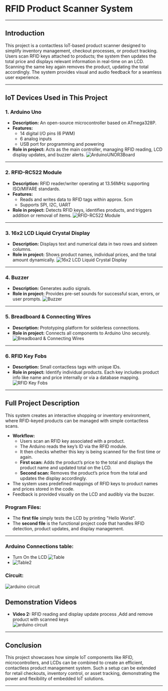 
# RFID Product Scanner System

---

## Introduction

This project is a contactless IoT-based product scanner designed to simplify inventory management, checkout processes, or product tracking. Users scan RFID keys attached to products; the system then updates the total price and displays relevant information in real-time on an LCD. Scanning the same key again removes the product, updating the total accordingly. The system provides visual and audio feedback for a seamless user experience.

---

## IoT Devices Used in This Project

### 1. Arduino Uno
- **Description:** An open-source microcontroller based on ATmega328P.
- **Features:**
  - 14 digital I/O pins (6 PWM)
  - 6 analog inputs
  - USB port for programming and powering
- **Role in project:** Acts as the main controller, managing RFID reading, LCD display updates, and buzzer alerts.
![ArduinoUNOR3Board](images/ArduinoUNOR3Board.jpg)

---

### 2. RFID-RC522 Module
- **Description:** RFID reader/writer operating at 13.56MHz supporting ISO/MIFARE standards.
- **Features:**
  - Reads and writes data to RFID tags within approx. 5cm
  - Supports SPI, I2C, UART
- **Role in project:** Detects RFID keys, identifies products, and triggers addition or removal of items.
![RFID-RC522 Module](images/RFID-RC522-Module.png)

---

### 3. 16x2 LCD Liquid Crystal Display
- **Description:** Displays text and numerical data in two rows and sixteen columns.
- **Role in project:** Shows product names, individual prices, and the total amount dynamically.
![16x2 LCD Liquid Crystal Display](images/16x2LCDLiquidCrystalDisplay.png)

---

### 4. Buzzer
- **Description:** Generates audio signals.
- **Role in project:** Provides pre-set sounds for successful scan, errors, or user prompts.
![Buzzer](images/Buzzer.png)

---

### 5. Breadboard & Connecting Wires
- **Description:** Prototyping platform for solderless connections.
- **Role in project:** Connects all components to Arduino Uno securely.
![Breadboard & Connecting Wires](images/Breadboard.jpg)

---

### 6. RFID Key Fobs
- **Description:** Small contactless tags with unique IDs.
- **Role in project:** Identify individual products. Each key includes product info like name and price internally or via a database mapping.
![RFID Key Fobs  ](images/RFIDKeyFobs.jpg)

---

## Full Project Description

This system creates an interactive shopping or inventory environment, where RFID-keyed products can be managed with simple contactless scans.

- **Workflow:**
  - Users scan an RFID key associated with a product.
  - The Arduino reads the key’s ID via the RFID module.
  - It then checks whether this key is being scanned for the first time or again.
  - **First scan:** Adds the product’s price to the total and displays the product name and updated total on the LCD.
  - **Second scan:** Removes the product’s price from the total and updates the display accordingly.
- The system uses predefined mappings of RFID keys to product names and prices stored in the code.
- Feedback is provided visually on the LCD and audibly via the buzzer.

### Program Files:
- The **first file** simply tests the LCD by printing "Hello World".
- The **second file** is the functional project code that handles RFID detection, product updates, and display management.  



---
### Arduino Connections table:
- Turn On the LCD
  ![Table](images/helllo_word_connection.jpg)
- 
  ![Table2](images/connection.png)

### Circuit:
  ![arduino circuit ](images/3.jpg)


## Demonstration Videos

 
- **Video 2:** RFID reading and display update process ,Add and remove product with scanned keys  
     ![arduino circuit ](images/VID_20250516_181401.mp4.jpg)


---

## Conclusion

This project showcases how simple IoT components like RFID, microcontrollers, and LCDs can be combined to create an efficient, contactless product management system. Such a setup can be extended for retail checkouts, inventory control, or asset tracking, demonstrating the power and flexibility of embedded IoT solutions.

---

